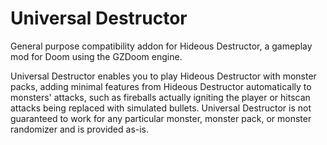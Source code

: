 # Universal Destructor
General purpose compatibility addon for Hideous Destructor, a gameplay mod for
Doom using the GZDoom engine.

Universal Destructor enables you to play Hideous Destructor with monster packs, adding minimal features from Hideous Destructor automatically to monsters' attacks, such as fireballs actually igniting the player or hitscan attacks being replaced with simulated bullets. Universal Destructor is not guaranteed to work for any particular monster, monster pack, or monster randomizer and is provided as-is.
